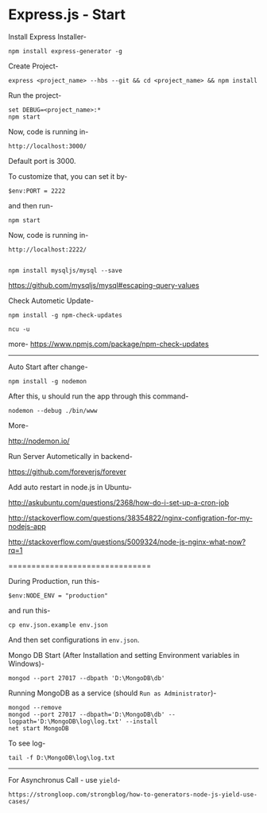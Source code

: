# Express.js - Start

Install Express Installer-

	npm install express-generator -g

Create Project-

	express <project_name> --hbs --git && cd <project_name> && npm install

Run the project-

	set DEBUG=<project_name>:*
	npm start

Now, code is running in-

	http://localhost:3000/

Default port is 3000.

To customize that, you can set it by-

	$env:PORT = 2222

and then run-

	npm start

Now, code is running in-

	http://localhost:2222/


	npm install mysqljs/mysql --save


https://github.com/mysqljs/mysql#escaping-query-values

Check Autometic Update-

	npm install -g npm-check-updates
	
	ncu -u

more-
https://www.npmjs.com/package/npm-check-updates

----------------------------------------------------

Auto Start after change-

	npm install -g nodemon

After this, u should run the app through this command-

	nodemon --debug ./bin/www

More-

http://nodemon.io/

Run Server Autometically in backend-

https://github.com/foreverjs/forever

Add auto restart in node.js in Ubuntu-

http://askubuntu.com/questions/2368/how-do-i-set-up-a-cron-job

http://stackoverflow.com/questions/38354822/nginx-configration-for-my-nodejs-app

http://stackoverflow.com/questions/5009324/node-js-nginx-what-now?rq=1


===============================

During Production, run this-

    $env:NODE_ENV = "production"

and run this-

    cp env.json.example env.json

And then set configurations in `env.json`.


Mongo DB Start (After Installation and setting Environment variables in Windows)-

    mongod --port 27017 --dbpath 'D:\MongoDB\db'

Running MongoDB as a service (should `Run as Administrator`)-

    mongod --remove
    mongod --port 27017 --dbpath='D:\MongoDB\db' --logpath='D:\MongoDB\log\log.txt' --install
    net start MongoDB


To see log-

    tail -f D:\MongoDB\log\log.txt

----------------------------------------------------------------------

For Asynchronus Call - use `yield`-

    https://strongloop.com/strongblog/how-to-generators-node-js-yield-use-cases/

